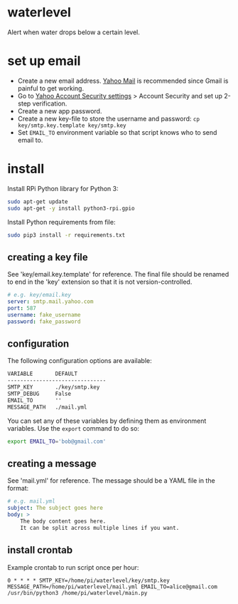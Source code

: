 # waterlevel

Alert when water drops below a certain level.


# set up email
* Create a new email address. [Yahoo Mail](https://mail.yahoo.com/) is recommended since Gmail is painful to get working.
* Go to [Yahoo Account Security settings](https://login.yahoo.com/account/security) > Account Security and set up 2-step verification.
* Create a new app password.
* Create a new key-file to store the username and password: `cp key/smtp.key.template key/smtp.key`
* Set `EMAIL_TO` environment variable so that script knows who to send email to.


# install
Install RPi Python library for Python 3:
```bash
sudo apt-get update
sudo apt-get -y install python3-rpi.gpio
```

Install Python requirements from file:
```bash
sudo pip3 install -r requirements.txt
```


## creating a key file
See 'key/email.key.template' for reference. The final file should be renamed to end in the 'key' extension so that it is not version-controlled.

```yml
# e.g. key/email.key
server: smtp.mail.yahoo.com
port: 587
username: fake_username
password: fake_password
```


## configuration
The following configuration options are available:

```txt
VARIABLE       DEFAULT
-------------------------------
SMTP_KEY       ./key/smtp.key
SMTP_DEBUG     False
EMAIL_TO       ''
MESSAGE_PATH   ./mail.yml
```

You can set any of these variables by defining them as environment variables. Use the `export` command to do so:

```bash
export EMAIL_TO='bob@gmail.com'
```


## creating a message
See 'mail.yml' for reference. The message should be a YAML file in the format:

```yml
# e.g. mail.yml
subject: The subject goes here
body: >
    The body content goes here.
    It can be split across multiple lines if you want.
```

## install crontab
Example crontab to run script once per hour:
```cron
0 * * * * SMTP_KEY=/home/pi/waterlevel/key/smtp.key MESSAGE_PATH=/home/pi/waterlevel/mail.yml EMAIL_TO=alice@gmail.com /usr/bin/python3 /home/pi/waterlevel/main.py
```
